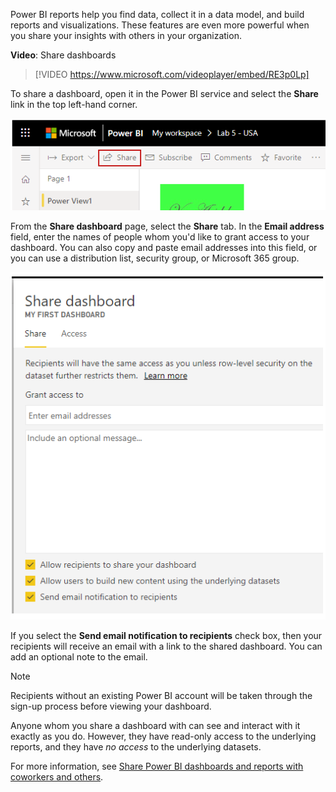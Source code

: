 Power BI reports help you find data, collect it in a data model, and build reports and visualizations. These features are even more powerful when you share your insights with others in your organization.

**Video**: Share dashboards
> [!VIDEO https://www.microsoft.com/videoplayer/embed/RE3p0Lp]

To share a dashboard, open it in the Power BI service and select the **Share** link in the top left-hand corner.

![Screenshot of the "Share" link in the Power BI service.](../media/06-power-bi-share.png)

From the **Share dashboard** page, select the **Share** tab. In the **Email address** field, enter the names of people whom you'd like to grant access to your dashboard. You can also copy and paste email addresses into this field, or you can use a distribution list, security group, or Microsoft 365 group.

![Screenshot of the "Share dashboard" dialog.](../media/06-power-bi-share-dashboard.png)

If you select the **Send email notification to recipients** check box, then your recipients will receive an email with a link to the shared dashboard. You can add an optional note to the email.

> [!NOTE]
> Recipients without an existing Power BI account will be taken through the sign-up process before viewing your dashboard.
> 
> 

Anyone whom you share a dashboard with can see and interact with it exactly as you do. However, they have read-only access to the underlying reports, and they have *no access* to the underlying datasets.


For more information, see [Share Power BI dashboards and reports with coworkers and others](https://docs.microsoft.com/power-bi/service-share-dashboards/?azure-portal=true).
